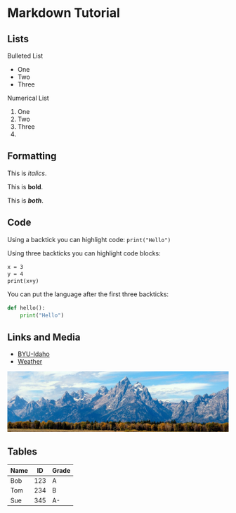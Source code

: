 # Markdown Tutorial

## Lists

Bulleted List

* One
* Two
* Three

Numerical List

1. One
2. Two
3. Three
4. 

## Formatting

This is *italics*.

This is **bold**.

This is ***both***.

## Code

Using a backtick you can highlight code: `print("Hello")`

Using three backticks you can highlight code blocks:

```
x = 3
y = 4
print(x+y)
```

You can put the language after the first three backticks:

```python
def hello():
    print("Hello")
```

## Links and Media

* [BYU-Idaho](https://www.byui.edu)
* [Weather](https://www.weather.gov/)

![Mountains](mountains.jpg)

## Tables

|Name |ID   |Grade|
|-----|-----|-----|
|Bob  |123  |A    |
|Tom  |234  |B    |
|Sue  |345  |A-   |

